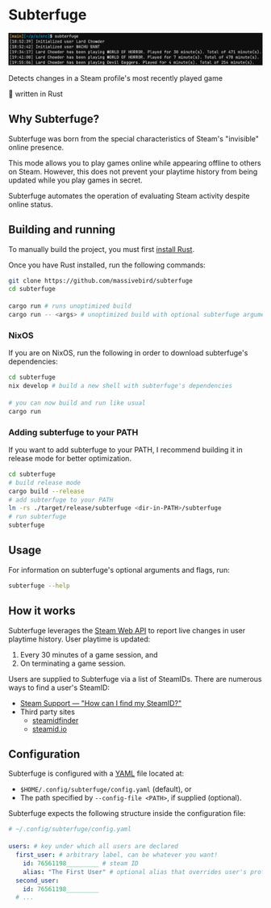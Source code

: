 # Subterfuge

![Preview](./res/preview.png) 

Detects changes in a Steam profile's most recently played game

🦀 written in Rust

## Why Subterfuge?

Subterfuge was born from the special characteristics of Steam's "invisible" online presence.

This mode allows you to play games online while appearing offline to others on Steam. However, this does not prevent your playtime history from being updated while you play games in secret.

Subterfuge automates the operation of evaluating Steam activity despite online status.

## Building and running

To manually build the project, you must first [install Rust](https://www.rust-lang.org/tools/install).

Once you have Rust installed, run the following commands:

```bash
git clone https://github.com/massivebird/subterfuge
cd subterfuge

cargo run # runs unoptimized build
cargo run -- <args> # unoptimized build with optional subterfuge arguments
```

### NixOS

If you are on NixOS, run the following in order to download subterfuge's dependencies:

```bash
cd subterfuge
nix develop # build a new shell with subterfuge's dependencies

# you can now build and run like usual
cargo run
```

### Adding subterfuge to your PATH

If you want to add subterfuge to your PATH, I recommend building it in release mode for better optimization.

```bash
cd subterfuge
# build release mode
cargo build --release
# add subterfuge to your PATH
ln -rs ./target/release/subterfuge <dir-in-PATH>/subterfuge
# run subterfuge
subterfuge
```

## Usage

For information on subterfuge's optional arguments and flags, run:

```bash
subterfuge --help
```

## How it works

Subterfuge leverages the [Steam Web API](https://steamcommunity.com/dev) to report live changes in user playtime history. User playtime is updated:

1. Every 30 minutes of a game session, and
2. On terminating a game session.

Users are supplied to Subterfuge via a list of SteamIDs. There are numerous ways to find a user's SteamID:

+ [Steam Support — "How can I find my SteamID?"](https://help.steampowered.com/en/faqs/view/2816-BE67-5B69-0FEC)
+ Third party sites
  + [steamidfinder](https://www.steamidfinder.com/) 
  + [steamid.io](https://steamid.io/)

## Configuration

Subterfuge is configured with a [YAML](https://en.wikipedia.org/wiki/YAML) file located at:

+ `$HOME/.config/subterfuge/config.yaml` (default), or
+ The path specified by `--config-file <PATH>`, if supplied (optional).

Subterfuge expects the following structure inside the configuration file:

```yaml
# ~/.config/subterfuge/config.yaml

users: # key under which all users are declared
  first_user: # arbitrary label, can be whatever you want!
    id: 76561198_________ # steam ID
    alias: "The First User" # optional alias that overrides user's profile name
  second_user:
    id: 76561198_________
  # ...
```
